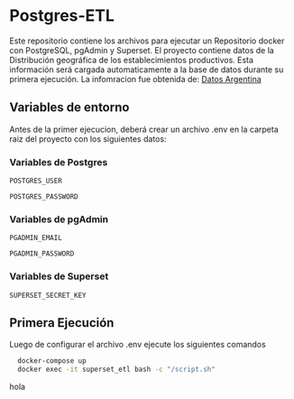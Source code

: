 # Postgres-ETL
Este repositorio contiene los archivos para ejecutar un Repositorio docker con PostgreSQL, pgAdmin y Superset. El proyecto contiene datos de la Distribución geográfica de los establecimientos productivos. Esta información será cargada automaticamente a la base de datos durante su primera ejecución.
La infomracion fue obtenida de: [Datos Argentina](https://datos.gob.ar)
## Variables de entorno

Antes de la primer ejecucion, deberá crear un archivo .env en la carpeta raiz del proyecto con los siguientes datos:

### Variables de Postgres
`POSTGRES_USER`

`POSTGRES_PASSWORD`

### Variables de pgAdmin
`PGADMIN_EMAIL`

`PGADMIN_PASSWORD`

### Variables de Superset
`SUPERSET_SECRET_KEY`

## Primera Ejecución
Luego de configurar el archivo .env ejecute los siguientes comandos
```bash
  docker-compose up
  docker exec -it superset_etl bash -c "/script.sh"
```
hola
